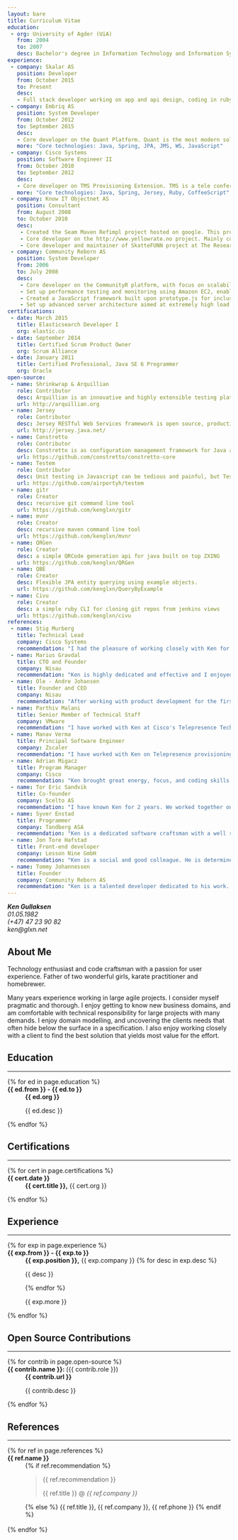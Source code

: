 ```yaml
---
layout: bare
title: Curriculum Vitae
education:
 - org: University of Agder (UiA)
   from: 2004
   to: 2007
   desc: Bachelor's degree in Information Technology and Information Systems
experience:
 - company: Skalar AS
   position: Developer
   from: October 2015
   to: Present
   desc:
   - Full stack developer working on app and api design, coding in ruby and javascript. Key technologies include ruby, javascript, node, hanami.rb, ember.js, CQRS w/ Event Sourcing, elasticsearch, docker, heroku, AWS.
 - company: Embriq AS
   position: System Developer
   from: October 2012
   to: September 2015
   desc:
   - Core developer on the Quant Platform. Quant is the most modern solution in the marked for efficient and low cost operation monitoring related to AMR and Smart Metering infrastructure and data.
   more: "Core technologies: Java, Spring, JPA, JMS, WS, JavaScript"
 - company: Cisco Systems
   position: Software Engineer II
   from: October 2010
   to: September 2012
   desc:
   - Core developer on TMS Provisioning Extension. TMS is a tele conferencing solution for on-premise high resolution b2b. Focus areas include architecture and API design, scalability and user experience.
   more: "Core technologies: Java, Spring, Jersey, Ruby, CoffeeScript"
 - company: Know IT Objectnet AS
   position: Consultant
   from: August 2008
   to: October 2010
   desc:
    - Created the Seam Maven Refimpl project hosted on google. This project is the officially sanctioned initiative for Seam 2 + Maven project template.
    - Core developer on the http://www.yellowrate.no project. Mainly contributing to the server side data analytics logic, application framework layout, and infrastructure setup for high scalability with dependable and cost efficient use of cloud services including AWS EC2, S3, EBS, EIP.
    - Core developer and maintainer of SkatteFUNN project at The Research Council of Norway. This project is a system for distributing funds via tax relief. The system includes an ESB, an outer and inner zone of web servers. Transports via JMS using ActiveMQ. Web interface built with struts. A swing client.
 - company: Community Reborn AS
   position: System Developer
   from: 2006
   to: July 2008
   desc:
    - Core developer on the CommunityR platform, with focus on scalability and performance including advanced server configurations, user web interface, data modelling, build systems and testing. The platform is a social networking platform built using Seam, EJB3, JPA, and JSF w/ facelets.
    - Set up performance testing and monitoring using Amazon EC2, enabling a cost effective testing framework that could be set up in a short amount of time. This setup used a set of JMeter servers hitting JSF web interfaces with variable high load and measuring the performance of all aspects of the architecture using Cacti.
    - Created a JavaScript framework built upon prototype.js for inclusion of dynamic content into static pages, so as to enable caching of portal pages, while serving dynamic fragments as portlets. The framework handles requests logically based on cookies and destination, and includes a callback facility to enable customization of the resulting fragment upon request completion.
    - Set up advanced server architecture aimed at extremely high load and availability. The architectures included apache http w/ mod_proxy and php, HAProxy, nginx, JBoss AS, MySQL with multiple-master replication, amazon ec2, s3 and cloudfront.
certifications:
 - date: March 2015
   title: Elasticsearch Developer I
   org: elastic.co
 - date: September 2014
   title: Certified Scrum Product Owner
   org: Scrum Alliance
 - date: January 2011
   title: Certified Professional, Java SE 6 Programmer
   org: Oracle
open-source:
 - name: Shrinkwrap & Arquillian
   role: Contributor
   desc: Arquillian is an innovative and highly extensible testing platform for the JVM that enables developers to easily create automated integration, functional and acceptance tests for Java middleware.
   url: http://arquillian.org
 - name: Jersey
   role: Contributor
   desc: Jersey RESTful Web Services framework is open source, production quality, framework for developing RESTful Web Services in Java that provides support for JAX-RS APIs and serves as a JAX-RS (JSR 311 & JSR 339) Reference Implementation.
   url: http://jersey.java.net/
 - name: Constretto
   role: Contributor
   desc: Constretto is as configuration management framework for Java applications. It allows you to “tag” configuration values, so that Constretto could choose the correct value at runtime.
   url: https://github.com/constretto/constretto-core
 - name: Testem
   role: Contributor
   desc: Unit testing in Javascript can be tedious and painful, but Testem makes it so easy that you will actually want to write tests.
   url: https://github.com/airportyh/testem
 - name: gitr
   role: Creator
   desc: recursive git command line tool
   url: https://github.com/kenglxn/gitr
 - name: mvnr
   role: Creator
   desc: recursive maven command line tool
   url: https://github.com/kenglxn/mvnr
 - name: QRGen
   role: Creator
   desc: a simple QRCode generation api for java built on top ZXING
   url: https://github.com/kenglxn/QRGen
 - name: QBE
   role: Creator
   desc: Flexible JPA entity querying using example objects.
   url: https://github.com/kenglxn/QueryByExample
 - name: Civu
   role: Creator
   desc: a simple ruby CLI for cloning git repos from jenkins views
   url: https://github.com/kenglxn/civu
references:
 - name: Stig Murberg
   title: Technical Lead
   company: Cisco Systems
   recommendation: "I had the pleasure of working closely with Ken for 2 years in Cisco. I can simply say he is a true craftsman when it comes to software development. He is already extremely knowledgable and he has a inquisitive mind to always dig deeper and truly understand the technology at hand. Simply solving a problem is never good enough for Ken, he will always go the extra mile to ensure the problem is solved elegantly and in the best possible way. Having pair programmed with Ken for 3 months straight, I can simply say he has a calm and gentle personality and is a joy to work with. And he knows karate. So for anyone looking for a software developer ahead of the herd, I truly recommend Ken."
 - name: Marius Gravdal
   title: CTO and Founder
   company: Nisau
   recommendation: "Ken is highly dedicated and effective and I enjoyed immensely working with him. We worked together on several projects in Embriq, ranging from front-end, batch processing for migration, back-end systems, CI environment and even 'reworking' our agile process. Ken is an excellent developer, architect, scrum master and an overall awesome devops guy. In addition to these qualities, he's very good at communicating with both technical and non-technical people. Ken is also very knowledgeable about past and current technologies, and he is always interested in learning new technologies, which means he's the go-to guy when you want to learn about some emerging technology. I would highly recommend Ken to any position in the tech sector, and I sincerely hope to work with him again."
 - name: Ole - Andre Johansen
   title: Founder and CEO
   company: Nisau
   recommendation: "After working with product development for the first time with Ken, I can honestly say he is one of the most enthusiastic technology personas I have worked with. Thoroughly engaged and devoted to software craftsmanship and quality. Ken always seeks the future proof, sound solution and pushes to understand the underlying business scenario of the software that is beeing built.  As a person I know Ken as an intelligent, honest and proactive person, and I give him my best recommandation."
 - name: Parthiv Malani
   title: Senior Member of Technical Staff
   company: VMware
   recommendation: "I have worked with Ken at Cisco's Telepresence Technology group for about a year. We worked together on Telepresence Management Provisioning Extensions project. He was one of the main contributors to the project and have implemented various features in UI, backend as well we build and deployment modules. Common libraries developed by Ken were used by all modules of the project and were highly scalable and robust. Ken possesses excellent coding and design skills and he is always up to date with latest technologies and his solutions are top notch. Ken's technical expertise combined with his attitude working with other members of the team will make him a great asset for any organization he works for"
 - name: Manav Verma
   title: Principal Software Engineer
   company: Zscaler
   recommendation: "I have worked with Ken on Telepresence provisioning. During this period i have come to appreciate him as a very productive and efficient contributor. Even more, he has always striven to achieve more with his proactive maneuvers specifically in the form of self developed tools/libraries for the team's benefit. His capacity to grasp information and his undying hunger for more stands him apart from the crowd. With his vast experience, a sharp intellect and an ever increasing knowledge in the technology domain, Ken is an asset for every employer."
 - name: Adrian Migacz
   title: Program Manager
   company: Cisco
   recommendation: "Ken brought great energy, focus, and coding skills to the Telepresence team in Oslo. He quickly established himself as a leader on the development team and was always willing to help others when needed. Ken played a vital role during our scrums and helped our team implement an agile process during the product's development lifecycle. Working alongside Ken was a great experience and I am definitely working forward to interacting with him professionally in the future."
 - name: Tor Eric Sandvik
   title: Co-founder
   company: Scelto AS
   recommendation: "I have known Ken for 2 years. We worked together on Yellowrate project and Java, Joomla, Seam framework. Ken brought amazing knowledge of Seam, Amazon EC2, intelliJ and Java to the team. He is one of the most knowledgeable persons I have met in this area. Ken is always positive and enthusiastic in his work. I would love to work with Ken again!"
 - name: Syver Enstad
   title: Programmer
   company: Tandberg ASA
   recommendation: "Ken is a dedicated software craftsman with a well rounded skillset covering both backend/frontend software and process/deployment tools. He is always helpful and inspiring to work with and I miss having him on our team"
 - name: Jon Tore Hafstad
   title: Front-end developer
   company: Lesson Nine GmbH
   recommendation: "Ken is a social and good colleague. He is determined and not afraid of be clear and dives into any problem. Ken learns quickly and has a lot of competence he is easy to reach out to for help and work together with (especially when it comes to pair programming)"
 - name: Tommy Johannessen
   title: Founder
   company: Community Reborn AS
   recommendation: "Ken is a talented developer dedicated to his work. I can always trust Ken in doing the work assigned to him and I give him my best recommendations. In addition to his development skills Ken is also good to report the work he does and has a good understanding of the customer's needs."
---
```


<address class="text-center">
  <strong>Ken Gullaksen</strong><br>
  01.05.1982 <br>
  (+47) 47 23 90 82<br>
  ken@glxn.net
</address>

## About Me

Technology enthusiast and code craftsman with a passion for user experience.
Father of two wonderful girls, karate practitioner and homebrewer. 

Many years experience working in large agile projects. I consider myself pragmatic and thorough. I enjoy getting to know new business domains, and am comfortable with technical responsibility for large projects with many demands. I enjoy domain modelling, and uncovering the clients needs that often hide below the surface in a specification. I also enjoy working closely with a client to find the best solution that yields most value for the effort.



## Education

<hr />
<dl>
  {% for ed in page.education %}
  <dt><strong>{{ ed.from }} - {{ ed.to }}</strong></dt>
  <dd>
    <strong>{{ ed.org }}</strong>
    <p>{{ ed.desc }}</p>
  </dd>
  {% endfor %}
</dl>



## Certifications

<hr />
<dl>
  {% for cert in page.certifications %}
  <dt><strong>{{ cert.date }}</strong></dt>
  <dd>
    <strong>{{ cert.title }},</strong> {{ cert.org }}
    <p></p>
  </dd>
  {% endfor %}
</dl>



## Experience

<hr />
<dl>
  {% for exp in page.experience %}
  <dt><strong>{{ exp.from }} - {{ exp.to }}</strong></dt>
  <dd>
    <strong>{{ exp.position }},</strong> {{ exp.company }}
    {% for desc in exp.desc %}
    <p>{{ desc }}</p>
    {% endfor %}
    <p>{{ exp.more }}</p>
  </dd>
  {% endfor %}
</dl>



## Open Source Contributions

<hr />
<dl>
  {% for contrib in page.open-source %}
  <dt><strong>{{ contrib.name }}: </strong> ({{ contrib.role }})</dt>
  <dd>
    <strong>{{ contrib.url }}</strong>
    <p>{{ contrib.desc }}</p>
  </dd>
  {% endfor %}
</dl>



## References

<hr />
<dl>
  {% for ref in page.references %}
  <dt><strong>{{ ref.name }}</strong></dt>
  <dd>
    {% if ref.recommendation %}
    <blockquote class="blockquote-reverse">
      <p>{{ ref.recommendation }}</p>
      <footer>{{ ref.title }} @ <cite>{{ ref.company }}</cite></footer>
    </blockquote>
    {% else %}
    {{ ref.title }}, {{ ref.company }}, {{ ref.phone }}
    {% endif %}
  </dd>
  <br>
  {% endfor %}

</dl>
